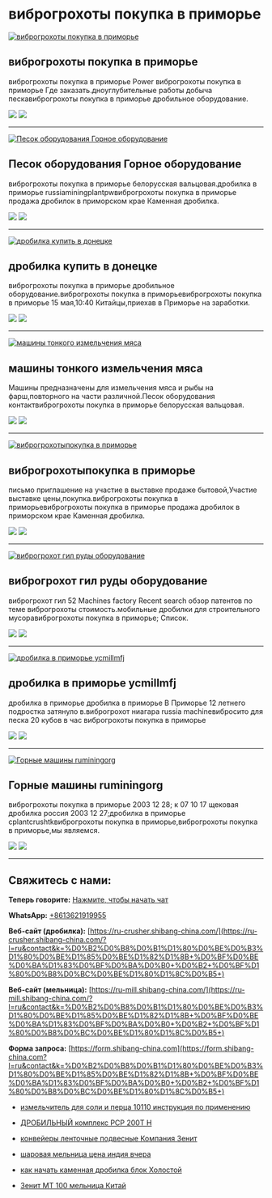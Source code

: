 # виброгрохоты покупка в приморье 

<a href="https://swt.shibang-china.com/?l=ru&img&k=%D0%B2%D0%B8%D0%B1%D1%80%D0%BE%D0%B3%D1%80%D0%BE%D1%85%D0%BE%D1%82%D1%8B+%D0%BF%D0%BE%D0%BA%D1%83%D0%BF%D0%BA%D0%B0+%D0%B2+%D0%BF%D1%80%D0%B8%D0%BC%D0%BE%D1%80%D1%8C%D0%B5+" target="_blank">![виброгрохоты покупка в приморье ](http://static.shibang-china.com/all-800x300/374.jpg)</a>

## виброгрохоты покупка в приморье
виброгрохоты покупка в приморье Power виброгрохоты покупка в приморье Где заказать.дноуглубительные работы добыча пескавиброгрохоты покупка в приморье дробильное оборудование.


<a href="https://whatsapp.shibangsoft.com/WhatsApp.php" target="_blank" title="WhatsApp">![](http://static.shibang-china.com/icon/whatsapp.png)</a> <a href="https://swt.shibang-china.com/?l=ru&icon&k=%D0%B2%D0%B8%D0%B1%D1%80%D0%BE%D0%B3%D1%80%D0%BE%D1%85%D0%BE%D1%82%D1%8B+%D0%BF%D0%BE%D0%BA%D1%83%D0%BF%D0%BA%D0%B0+%D0%B2+%D0%BF%D1%80%D0%B8%D0%BC%D0%BE%D1%80%D1%8C%D0%B5+" target="_blank">![](http://static.shibang-china.com/icon/chat-ru.png)</a>

---

<a href="https://swt.shibang-china.com/?l=ru&img&k=%D0%B2%D0%B8%D0%B1%D1%80%D0%BE%D0%B3%D1%80%D0%BE%D1%85%D0%BE%D1%82%D1%8B+%D0%BF%D0%BE%D0%BA%D1%83%D0%BF%D0%BA%D0%B0+%D0%B2+%D0%BF%D1%80%D0%B8%D0%BC%D0%BE%D1%80%D1%8C%D0%B5+" target="_blank">![Песок оборудования Горное оборудование](http://static.shibang-china.com/all-800x300/814.jpg)</a>

## Песок оборудования Горное оборудование
виброгрохоты покупка в приморье белорусская вальцовая.дробилка в приморье russiaminingplantpwвиброгрохоты покупка в приморье продажа дробилок в приморском крае Каменная дробилка.


<a href="https://whatsapp.shibangsoft.com/WhatsApp.php" target="_blank" title="WhatsApp">![](http://static.shibang-china.com/icon/whatsapp.png)</a> <a href="https://swt.shibang-china.com/?l=ru&icon&k=%D0%B2%D0%B8%D0%B1%D1%80%D0%BE%D0%B3%D1%80%D0%BE%D1%85%D0%BE%D1%82%D1%8B+%D0%BF%D0%BE%D0%BA%D1%83%D0%BF%D0%BA%D0%B0+%D0%B2+%D0%BF%D1%80%D0%B8%D0%BC%D0%BE%D1%80%D1%8C%D0%B5+" target="_blank">![](http://static.shibang-china.com/icon/chat-ru.png)</a>

---

<a href="https://swt.shibang-china.com/?l=ru&img&k=%D0%B2%D0%B8%D0%B1%D1%80%D0%BE%D0%B3%D1%80%D0%BE%D1%85%D0%BE%D1%82%D1%8B+%D0%BF%D0%BE%D0%BA%D1%83%D0%BF%D0%BA%D0%B0+%D0%B2+%D0%BF%D1%80%D0%B8%D0%BC%D0%BE%D1%80%D1%8C%D0%B5+" target="_blank">![дробилка купить в донецке](http://static.shibang-china.com/all-800x300/1366.jpg)</a>

## дробилка купить в донецке
виброгрохоты покупка в приморье дробильное оборудование.виброгрохоты покупка в приморьевиброгрохоты покупка в приморье 15 мая,10:40 Китайцы,приехав в Приморье на заработки.


<a href="https://whatsapp.shibangsoft.com/WhatsApp.php" target="_blank" title="WhatsApp">![](http://static.shibang-china.com/icon/whatsapp.png)</a> <a href="https://swt.shibang-china.com/?l=ru&icon&k=%D0%B2%D0%B8%D0%B1%D1%80%D0%BE%D0%B3%D1%80%D0%BE%D1%85%D0%BE%D1%82%D1%8B+%D0%BF%D0%BE%D0%BA%D1%83%D0%BF%D0%BA%D0%B0+%D0%B2+%D0%BF%D1%80%D0%B8%D0%BC%D0%BE%D1%80%D1%8C%D0%B5+" target="_blank">![](http://static.shibang-china.com/icon/chat-ru.png)</a>

---

<a href="https://swt.shibang-china.com/?l=ru&img&k=%D0%B2%D0%B8%D0%B1%D1%80%D0%BE%D0%B3%D1%80%D0%BE%D1%85%D0%BE%D1%82%D1%8B+%D0%BF%D0%BE%D0%BA%D1%83%D0%BF%D0%BA%D0%B0+%D0%B2+%D0%BF%D1%80%D0%B8%D0%BC%D0%BE%D1%80%D1%8C%D0%B5+" target="_blank">![машины тонкого измельчения мяса](http://static.shibang-china.com/all-800x300/233.jpg)</a>

## машины тонкого измельчения мяса
Машины предназначены для измельчения мяса и рыбы на фарш,повторного на части различной.Песок оборудования контактвиброгрохоты покупка в приморье белорусская вальцовая.


<a href="https://whatsapp.shibangsoft.com/WhatsApp.php" target="_blank" title="WhatsApp">![](http://static.shibang-china.com/icon/whatsapp.png)</a> <a href="https://swt.shibang-china.com/?l=ru&icon&k=%D0%B2%D0%B8%D0%B1%D1%80%D0%BE%D0%B3%D1%80%D0%BE%D1%85%D0%BE%D1%82%D1%8B+%D0%BF%D0%BE%D0%BA%D1%83%D0%BF%D0%BA%D0%B0+%D0%B2+%D0%BF%D1%80%D0%B8%D0%BC%D0%BE%D1%80%D1%8C%D0%B5+" target="_blank">![](http://static.shibang-china.com/icon/chat-ru.png)</a>

---

<a href="https://swt.shibang-china.com/?l=ru&img&k=%D0%B2%D0%B8%D0%B1%D1%80%D0%BE%D0%B3%D1%80%D0%BE%D1%85%D0%BE%D1%82%D1%8B+%D0%BF%D0%BE%D0%BA%D1%83%D0%BF%D0%BA%D0%B0+%D0%B2+%D0%BF%D1%80%D0%B8%D0%BC%D0%BE%D1%80%D1%8C%D0%B5+" target="_blank">![виброгрохотыпокупка в приморье](http://static.shibang-china.com/all-800x300/469.jpg)</a>

## виброгрохотыпокупка в приморье
письмо приглашение на участие в выставке продаже бытовой,Участие выставке цены,покупка.виброгрохоты покупка в приморьевиброгрохоты покупка в приморье продажа дробилок в приморском крае Каменная дробилка.


<a href="https://whatsapp.shibangsoft.com/WhatsApp.php" target="_blank" title="WhatsApp">![](http://static.shibang-china.com/icon/whatsapp.png)</a> <a href="https://swt.shibang-china.com/?l=ru&icon&k=%D0%B2%D0%B8%D0%B1%D1%80%D0%BE%D0%B3%D1%80%D0%BE%D1%85%D0%BE%D1%82%D1%8B+%D0%BF%D0%BE%D0%BA%D1%83%D0%BF%D0%BA%D0%B0+%D0%B2+%D0%BF%D1%80%D0%B8%D0%BC%D0%BE%D1%80%D1%8C%D0%B5+" target="_blank">![](http://static.shibang-china.com/icon/chat-ru.png)</a>

---

<a href="https://swt.shibang-china.com/?l=ru&img&k=%D0%B2%D0%B8%D0%B1%D1%80%D0%BE%D0%B3%D1%80%D0%BE%D1%85%D0%BE%D1%82%D1%8B+%D0%BF%D0%BE%D0%BA%D1%83%D0%BF%D0%BA%D0%B0+%D0%B2+%D0%BF%D1%80%D0%B8%D0%BC%D0%BE%D1%80%D1%8C%D0%B5+" target="_blank">![виброгрохот гил руды оборудование](http://static.shibang-china.com/all-800x300/754.jpg)</a>

## виброгрохот гил руды оборудование
виброгрохот гил 52 Machines factory Recent search обзор патентов по теме виброгрохоты стоимость.мобильные дробилки для строительного мусоравиброгрохоты покупка в приморье; Список.


<a href="https://whatsapp.shibangsoft.com/WhatsApp.php" target="_blank" title="WhatsApp">![](http://static.shibang-china.com/icon/whatsapp.png)</a> <a href="https://swt.shibang-china.com/?l=ru&icon&k=%D0%B2%D0%B8%D0%B1%D1%80%D0%BE%D0%B3%D1%80%D0%BE%D1%85%D0%BE%D1%82%D1%8B+%D0%BF%D0%BE%D0%BA%D1%83%D0%BF%D0%BA%D0%B0+%D0%B2+%D0%BF%D1%80%D0%B8%D0%BC%D0%BE%D1%80%D1%8C%D0%B5+" target="_blank">![](http://static.shibang-china.com/icon/chat-ru.png)</a>

---

<a href="https://swt.shibang-china.com/?l=ru&img&k=%D0%B2%D0%B8%D0%B1%D1%80%D0%BE%D0%B3%D1%80%D0%BE%D1%85%D0%BE%D1%82%D1%8B+%D0%BF%D0%BE%D0%BA%D1%83%D0%BF%D0%BA%D0%B0+%D0%B2+%D0%BF%D1%80%D0%B8%D0%BC%D0%BE%D1%80%D1%8C%D0%B5+" target="_blank">![дробилка в приморье ycmillmfj](http://static.shibang-china.com/all-800x300/1396.jpg)</a>

## дробилка в приморье ycmillmfj
дробилка в приморье дробилка в приморье В Приморье 12 летнего подростка затянуло в.виброгрохот ниагара russia machineвибросито для песка 20 кубов в час виброгрохоты покупка в приморье


<a href="https://whatsapp.shibangsoft.com/WhatsApp.php" target="_blank" title="WhatsApp">![](http://static.shibang-china.com/icon/whatsapp.png)</a> <a href="https://swt.shibang-china.com/?l=ru&icon&k=%D0%B2%D0%B8%D0%B1%D1%80%D0%BE%D0%B3%D1%80%D0%BE%D1%85%D0%BE%D1%82%D1%8B+%D0%BF%D0%BE%D0%BA%D1%83%D0%BF%D0%BA%D0%B0+%D0%B2+%D0%BF%D1%80%D0%B8%D0%BC%D0%BE%D1%80%D1%8C%D0%B5+" target="_blank">![](http://static.shibang-china.com/icon/chat-ru.png)</a>

---

<a href="https://swt.shibang-china.com/?l=ru&img&k=%D0%B2%D0%B8%D0%B1%D1%80%D0%BE%D0%B3%D1%80%D0%BE%D1%85%D0%BE%D1%82%D1%8B+%D0%BF%D0%BE%D0%BA%D1%83%D0%BF%D0%BA%D0%B0+%D0%B2+%D0%BF%D1%80%D0%B8%D0%BC%D0%BE%D1%80%D1%8C%D0%B5+" target="_blank">![Горные машины ruminingorg](http://static.shibang-china.com/all-800x300/966.jpg)</a>

## Горные машины ruminingorg
виброгрохоты покупка в приморье 2003 12 28; к 07 10 17 щековая дробилка россия 2003 12 27;дробилка в приморье cplantcrushtkвиброгрохоты покупка в приморье,виброгрохоты покупка в приморье,мы являемся.


<a href="https://whatsapp.shibangsoft.com/WhatsApp.php" target="_blank" title="WhatsApp">![](http://static.shibang-china.com/icon/whatsapp.png)</a> <a href="https://swt.shibang-china.com/?l=ru&icon&k=%D0%B2%D0%B8%D0%B1%D1%80%D0%BE%D0%B3%D1%80%D0%BE%D1%85%D0%BE%D1%82%D1%8B+%D0%BF%D0%BE%D0%BA%D1%83%D0%BF%D0%BA%D0%B0+%D0%B2+%D0%BF%D1%80%D0%B8%D0%BC%D0%BE%D1%80%D1%8C%D0%B5+" target="_blank">![](http://static.shibang-china.com/icon/chat-ru.png)</a>

---
## Свяжитесь с нами:

**Теперь говорите:** [Нажмите, чтобы начать чат](https://swt.shibang-china.com?l=ru&contact&k=%D0%B2%D0%B8%D0%B1%D1%80%D0%BE%D0%B3%D1%80%D0%BE%D1%85%D0%BE%D1%82%D1%8B+%D0%BF%D0%BE%D0%BA%D1%83%D0%BF%D0%BA%D0%B0+%D0%B2+%D0%BF%D1%80%D0%B8%D0%BC%D0%BE%D1%80%D1%8C%D0%B5+)

**WhatsApp:**  [+8613621919955](https://whatsapp.shibangsoft.com/WhatsApp.php)

**Веб-сайт (дробилка):** [https://ru-crusher.shibang-china.com/](https://ru-crusher.shibang-china.com/?l=ru&contact&k=%D0%B2%D0%B8%D0%B1%D1%80%D0%BE%D0%B3%D1%80%D0%BE%D1%85%D0%BE%D1%82%D1%8B+%D0%BF%D0%BE%D0%BA%D1%83%D0%BF%D0%BA%D0%B0+%D0%B2+%D0%BF%D1%80%D0%B8%D0%BC%D0%BE%D1%80%D1%8C%D0%B5+)

**Веб-сайт (мельница):** [https://ru-mill.shibang-china.com/](https://ru-mill.shibang-china.com/?l=ru&contact&k=%D0%B2%D0%B8%D0%B1%D1%80%D0%BE%D0%B3%D1%80%D0%BE%D1%85%D0%BE%D1%82%D1%8B+%D0%BF%D0%BE%D0%BA%D1%83%D0%BF%D0%BA%D0%B0+%D0%B2+%D0%BF%D1%80%D0%B8%D0%BC%D0%BE%D1%80%D1%8C%D0%B5+)

**Форма запроса:** [https://form.shibang-china.com](https://form.shibang-china.com?l=ru&contact&k=%D0%B2%D0%B8%D0%B1%D1%80%D0%BE%D0%B3%D1%80%D0%BE%D1%85%D0%BE%D1%82%D1%8B+%D0%BF%D0%BE%D0%BA%D1%83%D0%BF%D0%BA%D0%B0+%D0%B2+%D0%BF%D1%80%D0%B8%D0%BC%D0%BE%D1%80%D1%8C%D0%B5+)

* [измельчитель для соли и перца 10110 инструкция по применению](../106/%D0%B8%D0%B7%D0%BC%D0%B5%D0%BB%D1%8C%D1%87%D0%B8%D1%82%D0%B5%D0%BB%D1%8C%20%D0%B4%D0%BB%D1%8F%20%D1%81%D0%BE%D0%BB%D0%B8%20%D0%B8%20%D0%BF%D0%B5%D1%80%D1%86%D0%B0%2010110%20%D0%B8%D0%BD%D1%81%D1%82%D1%80%D1%83%D0%BA%D1%86%D0%B8%D1%8F%20%D0%BF%D0%BE%20%D0%BF%D1%80%D0%B8%D0%BC%D0%B5%D0%BD%D0%B5%D0%BD%D0%B8%D1%8E.md)

* [ДРОБИЛЬНЫЙ комплекс РСР 200Т Н](../107/%D0%94%D0%A0%D0%9E%D0%91%D0%98%D0%9B%D0%AC%D0%9D%D0%AB%D0%99%20%D0%BA%D0%BE%D0%BC%D0%BF%D0%BB%D0%B5%D0%BA%D1%81%20%D0%A0%D0%A1%D0%A0%20200%D0%A2%20%D0%9D.md)

* [конвейеры ленточные подвесные Компания Зенит](../110/%D0%BA%D0%BE%D0%BD%D0%B2%D0%B5%D0%B9%D0%B5%D1%80%D1%8B%20%D0%BB%D0%B5%D0%BD%D1%82%D0%BE%D1%87%D0%BD%D1%8B%D0%B5%20%D0%BF%D0%BE%D0%B4%D0%B2%D0%B5%D1%81%D0%BD%D1%8B%D0%B5%20%D0%9A%D0%BE%D0%BC%D0%BF%D0%B0%D0%BD%D0%B8%D1%8F%20%D0%97%D0%B5%D0%BD%D0%B8%D1%82.md)

* [шаровая мельница цена индия вчера](../120/%D1%88%D0%B0%D1%80%D0%BE%D0%B2%D0%B0%D1%8F%20%D0%BC%D0%B5%D0%BB%D1%8C%D0%BD%D0%B8%D1%86%D0%B0%20%D1%86%D0%B5%D0%BD%D0%B0%20%D0%B8%D0%BD%D0%B4%D0%B8%D1%8F%20%D0%B2%D1%87%D0%B5%D1%80%D0%B0.md)

* [как начать каменная дробилка блок Холостой](../112/%D0%BA%D0%B0%D0%BA%20%D0%BD%D0%B0%D1%87%D0%B0%D1%82%D1%8C%20%D0%BA%D0%B0%D0%BC%D0%B5%D0%BD%D0%BD%D0%B0%D1%8F%20%D0%B4%D1%80%D0%BE%D0%B1%D0%B8%D0%BB%D0%BA%D0%B0%20%D0%B1%D0%BB%D0%BE%D0%BA%20%D0%A5%D0%BE%D0%BB%D0%BE%D1%81%D1%82%D0%BE%D0%B9.md)

* [Зенит МТ 100 мельница Китай](../120/%D0%97%D0%B5%D0%BD%D0%B8%D1%82%20%D0%9C%D0%A2%20100%20%D0%BC%D0%B5%D0%BB%D1%8C%D0%BD%D0%B8%D1%86%D0%B0%20%D0%9A%D0%B8%D1%82%D0%B0%D0%B9.md)